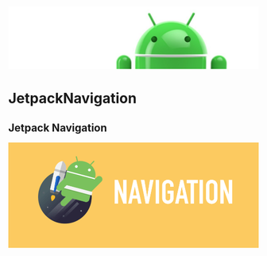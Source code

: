 ![Banner](images/Logo-new.png)

# JetpackNavigation




<h2>Jetpack Navigation</h2>

![Jetpack Navigation](images/jetpacknavigation.png)

